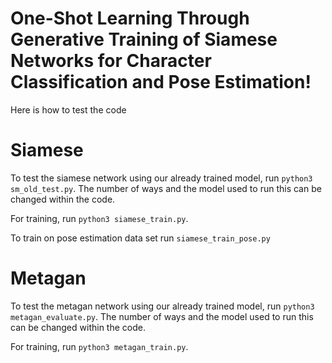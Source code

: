 # One-Shot Learning Through Generative Training of Siamese Networks for Character Classification and Pose Estimation!


Here is how to test the code

# Siamese

To test the siamese network using our already trained model, run `python3 sm_old_test.py`. The number of ways and the model used to run this can be changed within the code.

For training, run `python3 siamese_train.py`. 

To train on pose estimation data set run `siamese_train_pose.py`

# Metagan

To test the metagan network using our already trained model, run `python3 metagan_evaluate.py`. The number of ways and the model used to run this can be changed within the code.

For training, run `python3 metagan_train.py`. 
